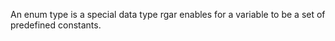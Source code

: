 [//]: # (title: Enum)

An enum type is a special data type rgar enables for a variable to be a set of predefined constants.
